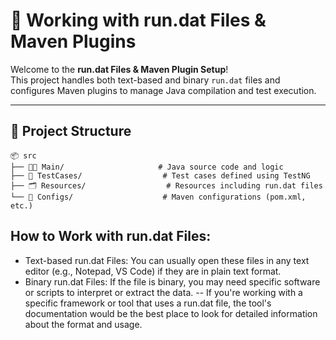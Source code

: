 # 📝 Working with run.dat Files & Maven Plugins

Welcome to the **run.dat Files & Maven Plugin Setup**!  
This project handles both text-based and binary `run.dat` files and configures Maven plugins to manage Java compilation and test execution.

---

## 📁 Project Structure

```plaintext
📦 src
├── 🧑‍💻 Main/                     # Java source code and logic
├── 🧪 TestCases/                  # Test cases defined using TestNG
├── 🗂 Resources/                  # Resources including run.dat files
└── 📝 Configs/                    # Maven configurations (pom.xml, etc.)
```
## How to Work with run.dat Files:
- Text-based run.dat Files: You can usually open these files in any text editor (e.g., Notepad, VS Code) if they are in plain text format.
- Binary run.dat Files: If the file is binary, you may need specific software or scripts to interpret or extract the data.
-- If you're working with a specific framework or tool that uses a run.dat file, the tool's documentation would be the best place to look for detailed information about the format and usage.
